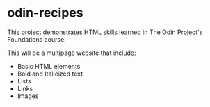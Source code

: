 # odin-recipes
This project demonstrates HTML skills learned in The Odin Project's Foundations course. 

This will be a multipage website that include:
- Basic HTML elements
- Bold and Italicized text
- Lists
- Links
- Images
